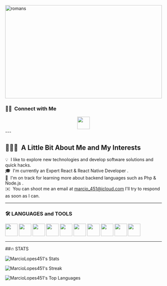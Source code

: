<link rel="stylesheet" href="https://cdn.jsdelivr.net/gh/devicons/devicon@v2.15.1/devicon.min.css">
<img src="https://www.historyhit.com/app/uploads/2020/07/Augustus-painting-1.jpg" alt="romans" width="100%" height="300"/>


### 🤝🏻 &nbsp;Connect with Me
<div align="center">
  <a href="https://www.linkedin.com/in/marcioalbertol/" target="_blank">
    <img src="https://cdn.jsdelivr.net/gh/devicons/devicon/icons/linkedin/linkedin-original.svg" width="40" height="40" />
  </a>   
</div>
---

<h2> 👨🏻‍💻 &nbsp;A Little Bit About Me and My Interests</h2>

💡 &nbsp;I like to explore new technologies and develop software solutions and quick hacks.\
🎓 &nbsp;I'm currently an Expert React & React Native Developer .\
🌱 &nbsp;I'm on track for learning more about backend languages such as Php & Node.js .\
✉️ &nbsp;You can shoot me an email at marcio_451@icloud.com I'll try to respond as soon as I can.

---
### :hammer_and_wrench: LANGUAGES and TOOLS

<div>
  <img src="https://cdn.jsdelivr.net/gh/devicons/devicon/icons/html5/html5-original-wordmark.svg" width="40" height="40"/>
  <img src="https://cdn.jsdelivr.net/gh/devicons/devicon/icons/css3/css3-original-wordmark.svg" width="40" height="40"/>
  <img src="https://cdn.jsdelivr.net/gh/devicons/devicon/icons/javascript/javascript-original.svg" width="40" height="40"/>
  <img src="https://cdn.jsdelivr.net/gh/devicons/devicon/icons/python/python-original.svg" width="40" height="40" />
  <img src="https://cdn.jsdelivr.net/gh/devicons/devicon/icons/react/react-original.svg" width="40" height="40"/>
  <img src="https://cdn.jsdelivr.net/gh/devicons/devicon/icons/nextjs/nextjs-original.svg" width="40" height="40"/>
  <img src="https://cdn.jsdelivr.net/gh/devicons/devicon/icons/typescript/typescript-original.svg" width="40" height="40"/>  
  <img src="https://cdn.jsdelivr.net/gh/devicons/devicon@latest/icons/tailwindcss/tailwindcss-original.svg" width="40" height="40"/>   
  <img src="https://cdn.jsdelivr.net/gh/devicons/devicon/icons/vscode/vscode-original.svg" width="40" height="40"/>
  <img src="https://cdn.jsdelivr.net/gh/devicons/devicon@latest/icons/figma/figma-original.svg" width="40" height="40" />
</div>

---
##:fire: STATS


![MarcioLopes451's Stats](https://github-readme-stats.vercel.app/api?username=MarcioLopes451&theme=tokyonight&show_icons=true&hide_border=false&count_private=true)

![MarcioLopes451's Streak](https://github-readme-streak-stats.herokuapp.com/?user=MarcioLopes451&theme=tokyonight&hide_border=false)

![MarcioLopes451's Top Languages](https://github-readme-stats.vercel.app/api/top-langs/?username=MarcioLopes451&theme=tokyonight&show_icons=true&hide_border=false&layout=compact)

